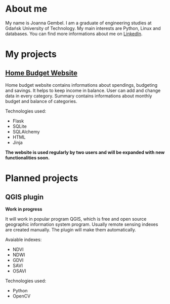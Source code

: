 # About me

My name is Joanna Gembel. I am a graduate of engineering studies at Gdańsk University of Technology. My main interests are Python, Linux and databases. 
You can find more informations about me on [LinkedIn](https://www.linkedin.com/in/joanna-gembel/).


# My projects

## [Home Budget Website](https://github.com/jgmbl/home-budget)

Home budget website contains informations about spendings, budgeting and savings. It helps to keep income in balance. User can add and change data in every category. Summary contains informations about monthly budget and balance of categories.

Technologies used:
 - Flask
 - SQLite
 - SQLAlchemy
 - HTML
 - Jinja

**The website is used regularly by two users and will be expanded with new functionalities soon.** 

# Planned projects

## QGIS plugin
**Work in progress**

It will work in popular program QGIS, which is free and open source geographic information system program. Usually remote sensing indexes are created manually. The plugin will make them automatically.

Avaiable indexes:

 - NDVI
 - NDWI
 - GDVI
 - SAVI
 - OSAVI

Technologies used:

 - Python
 - OpenCV
